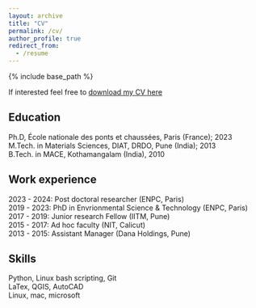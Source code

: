 ```yaml
---
layout: archive
title: "CV"
permalink: /cv/
author_profile: true
redirect_from:
  - /resume
---
```


{% include base_path %}

If interested feel free to [download my CV here](https://jerryjose7.github.io/files/JJose_CV.pdf)

## Education 
<!-- ====== -->
<i class="fa-solid fa-graduation-cap"></i>  Ph.D, École nationale des ponts et chaussées, Paris (France); 2023  
<i class="fa-solid fa-graduation-cap"></i>  M.Tech. in Materials Sciences, DIAT, DRDO, Pune (India); 2013  
<i class="fa-solid fa-graduation-cap"></i>  B.Tech. in MACE, Kothamangalam (India), 2010

## Work experience
<i class="fa-solid fa-magnifying-glass-chart"></i> 2023 - 2024: Post doctoral researcher (ENPC, Paris)  
<i class="fa-solid fa-book"></i> 2019 - 2023: PhD in Envrionmental Science & Technology (ENPC, Paris)  
<i class="fa-solid fa-magnifying-glass-chart"></i> 2017 - 2019: Junior research Fellow (IITM, Pune)  
<i class="fa-solid fa-person-chalkboard"></i> 2015 - 2017: Ad hoc faculty (NIT, Calicut)  
<i class="fa-solid fa-briefcase"></i> 2013 - 2015: Assistant Manager (Dana Holdings, Pune)

## Skills
<i class="fa-solid fa-code"></i> Python, Linux bash scripting, Git  
<i class="fa-solid fa-gears"></i> LaTex, QGIS, AutoCAD  
<i class="fa-solid fa-window-restore"></i> Linux, mac, microsoft  
